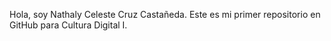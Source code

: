 Hola, soy Nathaly Celeste Cruz Castañeda. Este es mi primer repositorio en GitHub para Cultura Digital I.
